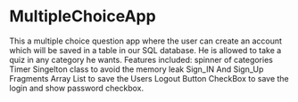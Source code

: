# MultipleChoiceApp
This a multiple choice question app where the user can create an account which will be saved in a table in our SQL database.
He is allowed to take a quiz in any category he wants. 
Features included: 
spinner of categories
Timer
Singelton class to avoid the memory leak 
Sign_IN And Sign_Up Fragments
Array List to save the Users 
Logout Button 
CheckBox to save the login and show password checkbox.
